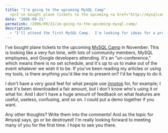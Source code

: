 ```yaml
---
title: "I'm going to the upcoming MySQL Camp"
  <p>I've bought plane tickets to the upcoming <a href="http://mysqlcamp.org/">MySQL Camp</a> in November.  This is looking like a very fun time, with lots of community members, MySQL employees, and Google developers attending.  It's an "un-conference," which means there is no set schedule, and it's up to us to make out of the event whatever we wish it to be.  If you've been reading my articles or using my tools, is there anything you'd like me to present on?  I'd be happy to do it.</p>
date: "2006-09-21"
permalink: /2006/09/21/im-going-to-the-upcoming-mysql-camp/
description:
  - "I'll attend the first MySQL Camp.  I'm looking for ideas for a presentation."
---
```

I've bought plane tickets to the upcoming [MySQL Camp][1] in November. This is looking like a very fun time, with lots of community members, MySQL employees, and Google developers attending. It's an "un-conference," which means there is no set schedule, and it's up to us to make out of the event whatever we wish it to be. If you've been reading my articles or using my tools, is there anything you'd like me to present on? I'd be happy to do it.

I don't have a very good feel for what people use [innotop][2] for, for example; I see it's been downloaded a fair amount, but I don't know who's using it or what for. And I don't have a huge amount of feedback on what features are useful, useless, confusing, and so on. I could put a demo together if you want.

Any other thoughts? Write them into the comments! And as the topic for #mysql says, go or be destroyed! I'm really looking forward to meeting many of you for the first time. I hope to see you there.

 [1]: http://mysqlcamp.org/
 [2]: http://www.xaprb.com/blog/2006/07/02/innotop-mysql-innodb-monitor/
